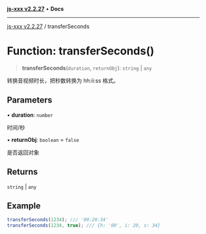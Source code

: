 [**js-xxx v2.2.27**](../README.md) • **Docs**

***

[js-xxx v2.2.27](../README.md) / transferSeconds

# Function: transferSeconds()

> **transferSeconds**(`duration`, `returnObj`): `string` \| `any`

转换音视频时长，把秒数转换为 hh:ii:ss 格式。

## Parameters

• **duration**: `number`

时间/秒

• **returnObj**: `boolean` = `false`

是否返回对象

## Returns

`string` \| `any`

## Example

```ts
transferSeconds(1234); /// '00:20:34'
transferSeconds(1234, true); /// {h: '00', i: 20, s: 34}
```
